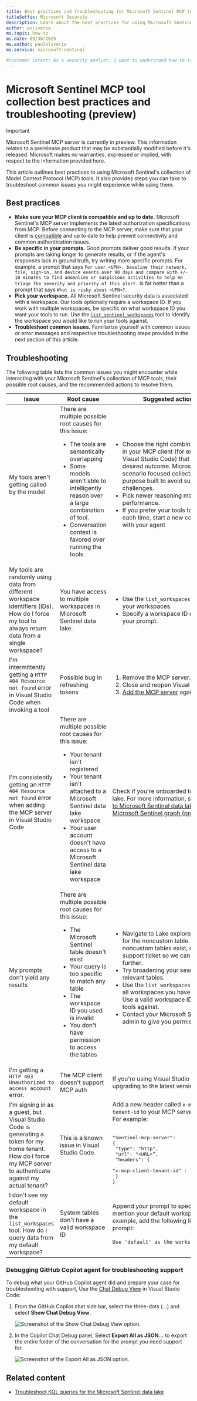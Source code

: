 ```yaml
---
title: Best practices and troubleshooting for Microsoft Sentinel MCP tool collection
titleSuffix: Microsoft Security  
description: Learn about the best practices for using Microsoft Sentinel's collection of MCP tools and how to troubleshoot them 
author: poliveria
ms.topic: how-to
ms.date: 09/30/2025
ms.author: pauloliveria
ms.service: microsoft-sentinel

#customer intent: As a security analyst, I want to understand how to troubleshoot issues when using Microsoft Sentinel's collection of MCP tools 
---
```


# Microsoft Sentinel MCP tool collection best practices and troubleshooting (preview)

> [!IMPORTANT]
> Microsoft Sentinel MCP server is currently in preview.
> This information relates to a prerelease product that may be substantially modified before it's released. Microsoft makes no warranties, expressed or implied, with respect to the information provided here.

This article outlines best practices to using Microsoft Sentinel's collection of Model Context Protocol (MCP) tools. It also provides steps you can take to troubleshoot common issues you might experience while using them.

## Best practices

- **Make sure your MCP client is compatible and up to date.** Microsoft Sentinel's MCP server implements the latest authorization specifications from MCP. Before connecting to the MCP server, make sure that your client is [compatible](sentinel-mcp-get-started.md#supported-code-editors-and-agent-platforms) and up to date to help prevent connectivity and common authentication issues.
- **Be specific in your prompts.** Good prompts deliver good results. If your prompts are taking longer to generate results, or if the agent's responses lack in ground truth, try writing more specific prompts. For example, a prompt that says `For user <UPN>, baseline their network, file, sign-in, and device events over 90 days and compare with +/- 10 minutes to find anomalies or suspicious activities to help me triage the severity and priority of this alert.` is far better than a prompt that says `What is risky about <UPN>?`.
- **Pick your workspace.** All Microsoft Sentinel security data is associated with a workspace. Our tools optionally require a workspace ID. If you work with multiple workspaces, be specific on what workspace ID you want your tools to run. Use the [`list_sentinel_workspaces`](sentinel-mcp-data-exploration-tool.md#list-workspaces-list_sentinel_workspaces) tool to identify the workspace you would like to run your tools against.
- **Troubleshoot common issues.** Familiarize yourself with common issues or error messages and respective troubleshooting steps provided in the next section of this article.

## Troubleshooting

The following table lists the common issues you might encounter while interacting with your Microsoft Sentinel's collection of MCP tools, their possible root causes, and the recommended actions to resolve them.

| Issue | Root cause | Suggested actions | 
|----------|----------|----------|
| My tools aren't getting called by the model| There are multiple possible root causes for this issue:<ul><li>The tools are semantically overlapping <li>Some models aren't able to intelligently reason over a large combination of tool.<li>Conversation context is favored over running the tools</ul> |<ul><li>Choose the right combination of tools in your MCP client (for example, Visual Studio Code) that delivers the desired outcome. Microsoft Sentinel's scenario focused collections are purpose built to avoid such challenges.<li>Pick newer reasoning model for best performance.<li>If you prefer your tools to execute each time, start a new conversation with your agent</ul> |
| My tools are randomly using data from different workspace identifiers (IDs). How do I force my tool to always return data from a single workspace?| You have access to multiple workspaces in Microsoft Sentinel data lake. |<ul><li>Use the `list_workspaces` tool to find your workspaces.<li>Specify a workspace ID directly in your prompt.</ul> |
| I'm intermittently getting a `HTTP 404 Resource not found` error in Visual Studio Code when invoking a tool | Possible bug in refreshing tokens|<ol><li>Remove the MCP server.<li>Close and reopen Visual Studio Code<li>[Add the MCP server](sentinel-mcp-get-started.md#add-microsoft-sentinels-collection-of-mcp-tools) again</ul> |
|I'm consistently getting an `HTTP 404 Resource not found` error when adding the MCP server in Visual Studio Code |There are multiple possible root causes for this issue:<ul><li>Your tenant isn't registered<li>Your tenant isn't attached to a Microsoft Sentinel data lake workspace<li>Your user account doesn't have access to a Microsoft Sentinel data lake workspace</ul> |Check if you're onboarded to the data lake. For more information, see [Onboard to Microsoft Sentinel data lake and Microsoft Sentinel graph (preview)](sentinel-lake-onboarding.md). |
|My prompts don't yield any results |There are multiple possible root causes for this issue:<ul><li>The Microsoft Sentinel table doesn't exist<li>Your query is too specific to match any table<li>The workspace ID you used is invalid<li>You don't have permission to access the tables</ul> |<ul><li>Navigate to Lake explorer and search for the noncustom table. If noncustom tables exist, open a support ticket so we can investigate further.<li>Try broadening your search for relevant tables.<li>Use the `list_workspaces` tool to find all workspaces you have access to. Use a valid workspace ID to run your tools against.<li>Contact your Microsoft Sentinel admin to give you permissions.</ul>|
|I'm getting a `HTTP 403 Unauthorized to access account` error. | The MCP client doesn't support MCP auth | If you're using Visual Studio Code, try upgrading to the latest version. |
|I'm signing in as a guest, but Visual Studio Code is generating a token for my home tenant. How do I force my MCP server to authenticate against my actual tenant? |This is a known issue in Visual Studio Code.  |Add a new header called `x-mcp-client-tenant-id` to your MCP server definition. For example:<br><br><pre>"Sentinel-mcp-server": {<br>   "type": "http",<br>   "url": "<URL\>”,<br>   "headers": {<br>      "x-mcp-client-tenant-id" : "<tenant_id\>"<br>   }<br>}</pre> |
| I don't see my default workspace in the `list_workspaces` tool. How do I query data from my default workspace?|System tables don't have a valid workspace ID |Append your prompt to specifically mention your default workspace. For example, add the following line in your prompt:<br><br>`Use 'default' as the workspaceId.` |

### Debugging GitHub Copilot agent for troubleshooting support

To debug what your GitHub Copilot agent did and prepare your case for troubleshooting with support, Use the [Chat Debug View](https://code.visualstudio.com/docs/copilot/chat/copilot-chat#_chat-debug-view) in Visual Studio Code:

1. From the GitHub Copilot chat side bar, select the three-dots (...) and select **Show Chat Debug View**.

    ![Screenshot of the Show Chat Debug View option.](media/sentinel-mcp/mcp-troubleshooting-01.png)

2. In the Copilot Chat Debug panel, Select **Export All as JSON...** to export the entire folder of the conversation for the prompt you need support for.

    ![Screenshot of the Export All as JSON option.](media/sentinel-mcp/mcp-troubleshooting-02.png)

## Related content
- [Troubleshoot KQL queries for the Microsoft Sentinel data lake](kql-troubleshoot.md)